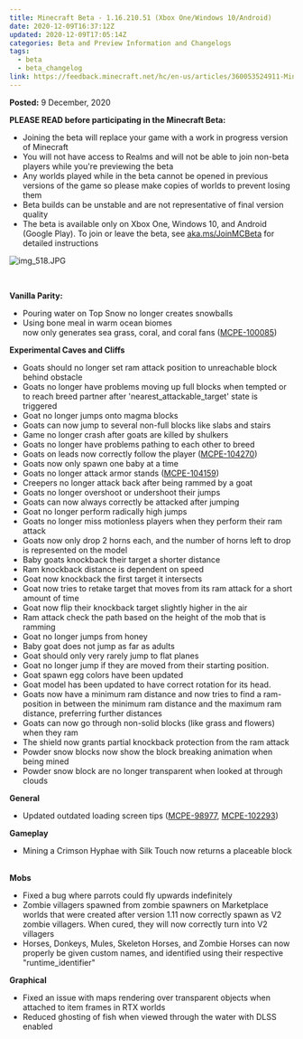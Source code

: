 ```yaml
---
title: Minecraft Beta - 1.16.210.51 (Xbox One/Windows 10/Android)
date: 2020-12-09T16:37:12Z
updated: 2020-12-09T17:05:14Z
categories: Beta and Preview Information and Changelogs
tags:
  - beta
  - beta_changelog
link: https://feedback.minecraft.net/hc/en-us/articles/360053524911-Minecraft-Beta-1-16-210-51-Xbox-One-Windows-10-Android
---
```


**Posted:** 9 December, 2020

**PLEASE READ before participating in the Minecraft Beta:**

- Joining the beta will replace your game with a work in progress version of Minecraft
- You will not have access to Realms and will not be able to join non-beta players while you're previewing the beta
- Any worlds played while in the beta cannot be opened in previous versions of the game so please make copies of worlds to prevent losing them
- Beta builds can be unstable and are not representative of final version quality
- The beta is available only on Xbox One, Windows 10, and Android (Google Play). To join or leave the beta, see [aka.ms/JoinMCBeta](https://aka.ms/JoinMCBeta) for detailed instructions

![img_518.JPG](https://feedback.minecraft.net/hc/article_attachments/360079222371/img_518.JPG)

 

**Vanilla Parity:** 

- Pouring water on Top Snow no longer creates snowballs  
- Using bone meal in warm ocean biomes now only generates sea grass, coral, and coral fans ([MCPE-100085](https://bugs.mojang.com/browse/MCPE-100085))  

**Experimental Caves and Cliffs** 

- Goats should no longer set ram attack position to unreachable block behind obstacle  
- Goats no longer have problems moving up full blocks when tempted or to reach breed partner after 'nearest_attackable_target' state is triggered  
- Goat no longer jumps onto magma blocks  
- Goats can now jump to several non-full blocks like slabs and stairs  
- Game no longer crash after goats are killed by shulkers  
- Goats no longer have problems pathing to each other to breed  
- Goats on leads now correctly follow the player ([MCPE-104270](https://bugs.mojang.com/browse/MCPE-104270))  
- Goats now only spawn one baby at a time  
- Goats no longer attack armor stands ([MCPE-104159](https://bugs.mojang.com/browse/MCPE-104159))  
- Creepers no longer attack back after being rammed by a goat  
- Goats no longer overshoot or undershoot their jumps  
- Goats can now always correctly be attacked after jumping  
- Goat no longer perform radically high jumps  
- Goats no longer miss motionless players when they perform their ram attack  
- Goats now only drop 2 horns each, and the number of horns left to drop is represented on the model  
- Baby goats knockback their target a shorter distance  
- Ram knockback distance is dependent on speed  
- Goat now knockback the first target it intersects  
- Goat now tries to retake target that moves from its ram attack for a short amount of time  
- Goat now flip their knockback target slightly higher in the air  
- Ram attack check the path based on the height of the mob that is ramming  
- Goat no longer jumps from honey  
- Baby goat does not jump as far as adults  
- Goat should only very rarely jump to flat planes  
- Goat no longer jump if they are moved from their starting position. 
- Goat spawn egg colors have been updated 
- Goat model has been updated to have correct rotation for its head. 
- Goats now have a minimum ram distance and now tries to find a ram-position in between the minimum ram distance and the maximum ram distance, preferring further distances 
- Goats can now go through non-solid blocks (like grass and flowers) when they ram 
- The shield now grants partial knockback protection from the ram attack 
- Powder snow blocks now show the block breaking animation when being mined  
- Powder snow block are no longer transparent when looked at through clouds  

**General** 

- Updated outdated loading screen tips ([MCPE-98977](https://bugs.mojang.com/browse/MCPE-98977), [MCPE-102293](https://bugs.mojang.com/browse/MCPE-102293))

**Gameplay** 

- Mining a Crimson Hyphae with Silk Touch now returns a placeable block  

**Mobs** 

- Fixed a bug where parrots could fly upwards indefinitely  
- Zombie villagers spawned from zombie spawners on Marketplace worlds that were created after version 1.11 now correctly spawn as V2 zombie villagers. When cured, they will now correctly turn into V2 villagers  
- Horses, Donkeys, Mules, Skeleton Horses, and Zombie Horses can now properly be given custom names, and identified using their respective "runtime_identifier"  

**Graphical** 

- Fixed an issue with maps rendering over transparent objects when attached to item frames in RTX worlds
- Reduced ghosting of fish when viewed through the water with DLSS enabled
